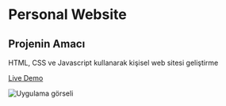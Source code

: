 # Personal Website
## Projenin Amacı

HTML, CSS ve Javascript kullanarak kişisel web sitesi geliştirme

[Live Demo](https://mustafadurmaz.github.io/projects/javascript/personal_website/)

![Uygulama görseli](https://mustafadurmaz.github.io/projects/javascript/personal_website/screen.png)
